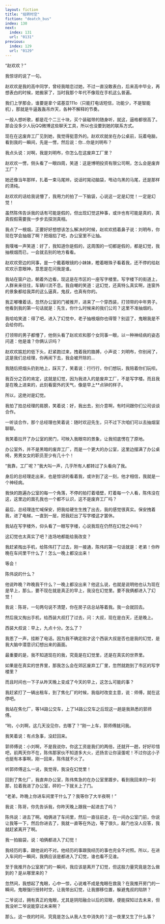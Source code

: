```yaml
---
layout: fiction
title: "扭转时空"
fiction: "deatch_bus"
index: 130
next:
  index: 131
  url: "0131"
previous:
  index: 129
  url: "0129"
---
```

“赵欢欢？”

我惊讶的说了一句。

赵欢欢是我的高中同学，曾经我暗恋过她，不过一直没敢表白，后来高中毕业，再想表白的时候，她搬家了，当时我那个年代不像现在手机这么普遍。

我们上学那会，谁要是拿个诺基亚111o（只能打电话短信，功能少，不是智能机），那就是牛逼轰轰吊炸天，各种不解释的节奏。

一般人想听歌，都是花个二三十块，买个装磁带的随身听，就这，逼格都很高了。那会没多少人玩QQ微博这些聊天工具，所以也没要到她的联系方式。

现在在这废弃工厂见到她，我觉得挺意外的。赵欢欢就坐在办公桌前，玩着电脑，看到我的一瞬间，先是一愣，然后说：你...你是刘明布？

我点头说：对啊，我是刘明布，你怎么在这废弃工厂里？

赵欢欢一愣，侧头看了一眼四周，笑道：这是博明投资有限公司啊，怎么会是废弃工厂？

她还像当年那样，扎着一束马尾辫，说话时晃动脑袋，甩动乌黑的马尾，还是那样的清纯。

赵欢欢的话给我说懵了，我用力的拍了一下脑袋，心说这一定是幻觉！一定是幻觉！

虽然陈伟告诉我的话有可能是假的，但出现幻觉这种事，或许也有可能是真的，真真假假需要我一步步去探测真相。

我点了一根烟，正要好好想想该怎么解决的时候，赵欢欢捂着鼻子说：刘明布，你现在学会抽烟了啊？把烟掐了吧，办公室里不让抽。

我噗嗤一声笑道：好了，我知道你是假的，这周围的一切都是假的，都是幻觉，我抽根烟而已，一会就去别的地方看看。

赵欢欢旁边的同事，是一个戴着眼镜的小妹妹，瞪着眼珠子看着我，还不停的给赵欢欢示意眼神，意思是在问我是谁。

我站在窗户边，朝着外边看，现这是在市区的一座写字楼里。写字楼下的街道上，人群来来往往，车辆川流不息。我自嘲的笑道：这幻觉，还真特么真实啊，连窗外的景象都给我弄的这么逼真，鬼叔，也真有你的。

我正嘟囔着话，忽然办公室的门被推开，进来了一个穿西装，打领带的中年男子。他看到我的第一句话就是：先生，你什么时候来的我们公司？这里不准抽烟的。

我哈哈笑道：得了吧，进入了幻觉中，老子抽根烟你也得管？别逗了，鬼眼我是不会给你的。

打领带的男子都懵了，他侧头看了赵欢欢和那个女同事一眼，以一种神经病的姿态问道：他是谁？你俩认识吗？

赵欢欢尴尬的低下头，赶紧跑过来，拽着我的胳膊，小声说：刘明布，你别闹了，这是我们总经理，你再闹下去，我会被开除的...

我随后把烟头扔到地上，踩灭了，笑着说：行行行，你们想玩，我陪着你们玩呗。

我百分之百的肯定，这就是幻觉，因为我进入的是废弃工厂，不是写字楼。而且我是在晚上进来的，此刻看窗外的天气，像是早上**点钟的样子。

所以，这绝对是幻觉。

我拍了拍总经理的肩膀，笑着说：好，我出去，别介意啊，有时间跟你们公司谈谈合作。

一听谈合作，那个总经理也笑着说：随时欢迎先生，只不过下次咱们可以去抽烟室聊聊。

我笑着拉开了办公室的房门，可映入我眼帘的景象，让我彻底愣在了原地。

办公室外，并不是黑暗的废弃工厂，而是一个更大的办公室，这里边摆满了办公桌椅，男男女女的职员至少有几十个！

“我靠，工厂呢？”我大叫一声，几乎所有人都转过了头看向了我。

身后的总经理走出来，也是惊讶的看着我，或许到了这一刻，他才相信，我就是一个神经病。

我快的跑遍办公室的每一个角落，不停的拍打着墙壁，盯着每一个人看，陈伟没在这，这里边的面孔我也一个都不认识，这不是废弃工厂吗？

最后，总经理连忙喊保安，把我给硬生生拽了出去，我的感觉很真实。保安拽着我，进了电梯，一直到一层，把我赶出了写字楼这才罢休。

我站在写字楼外，仰头看了一眼写字楼，心说我现在仍然在幻觉之中吗？

这幻觉也太真实了吧？连场地都能给我改变？

我赶紧掏出手机，给陈伟打了过去，刚一接通，陈伟的第一句话就是：老弟！你昨晚在车间里干什么了！怎么一晚上都没出来！

等会！

陈伟说的什么？

他说昨晚？昨晚我干什么？一晚上都没出来？他这么说，也就是说明他也认为现在是早上，那么，要不现在就是真正的早上，我没在幻觉里。要不我俩都进入了幻觉！

我说：陈哥，一句两句说不清楚，你在房子店总站等着我。我一会就回去。

然后我又掏出手机，给西装大叔打了过去，问：大叔，现在是白天，还是晚上。

西装大叔说：早上，九点十分。怎么了？

我恩了一声，挂断了电话。因为我不确定刚才这个西装大叔是否也是我的幻觉，是我大脑中潜意识幻想出来的画面。

最重要的是，我不知道现在的我，究竟是在幻觉里，还是在真实的世界里。

如果是在真实的世界里，那我怎么会在郊区废弃工厂里，忽然就跑到了市区的写字楼里？

而且时间也一下子从昨天晚上变成了今天的早上，这怎么可能的事？

我赶紧打了一辆出租车，到了焦化厂的时候，我临时改变主意，说：师傅，就在这停吧。

我站在焦化厂，等14路公交车，上了14路公交车之后现这一趟是我熟悉的郭师傅。

“哟，小刘啊，这几天没见你，去哪了？”刚一上车，郭师傅就问我。

我笑着说：有点急事，没赶回来。

郭师傅说：小刘啊，不是我说你，你这工资是我们的两倍，还就开一趟，好好珍惜吧，前两天你不在，陈伟那家伙不知道多大火，还扬言让你滚蛋呢！不过你这小子也挺有本事啊，刚一回来，陈伟就不火了。

听郭师傅这么一说，我觉得，我没在幻觉里！

回到了焦化厂，我直奔办公室，陈伟焦急的在办公室里踱步。看到我回来的一刹那，拉着我进了办公室，砰的一下就关上了门。

“老弟，昨晚上你进车间里干什么了？我等你了大半夜啊！”

我说：陈哥，你先告诉我，你昨天晚上跟我一起进去了吗？

陈伟说：进去了啊。咱俩进了车间里，然后一直往前走，在一间办公室门前，你说让我等一下，然后你进去了，我就一直等在外边，等了很久，敲门也没人应答，我就赶紧离开了啊。

我一拍脑袋，说：咱俩都进入了幻觉！

我经历的事，跟他说的不对。他经历的事跟我经历的事也完全不对照。所以，在进入车间的一瞬间，我俩应该是都进入了幻觉，谁也看不见谁。

至于我推开办公室房门的一瞬间，我应该是离开了幻觉，但这股力量究竟是怎么做到的？是从哪里来的？

忽然间，我想起了鬼眼，心中一惊，心说难不成是鬼眼在救我？在我推开房门的一瞬间，鬼眼强行扭转时空，让我带出幻觉，让我挪移位置，躲避鬼叔的陷阱？

二爷说过，拥有真正的鬼眼，尤其是阴阳融合以后的双眼，便能探知过去未来，但我没听二爷说能穿过未来啊？

那么，这一夜的时间，究竟是怎么从我人生中消失的？这一夜里又生了什么事？